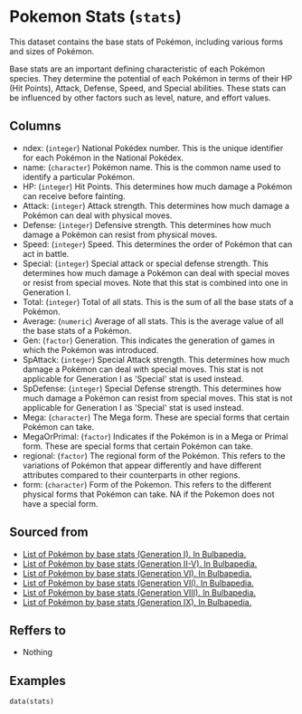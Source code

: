 # Pokemon Stats (`stats`)

This dataset contains the base stats of Pokémon, including various forms and sizes of Pokémon.


Base stats are an important defining characteristic of each Pokémon species.
They determine the potential of each Pokémon in terms of their HP (Hit Points), Attack, Defense, Speed,
and Special abilities. These stats can be influenced by other factors such as level, nature, and effort values.


## Columns
  - ndex: (`integer`) National Pokédex number. This is the unique identifier for each Pokémon in the National Pokédex.
  - name: (`character`) Pokémon name. This is the common name used to identify a particular Pokémon.
  - HP: (`integer`) Hit Points. This determines how much damage a Pokémon can receive before fainting.
  - Attack: (`integer`) Attack strength. This determines how much damage a Pokémon can deal with physical moves.
  - Defense: (`integer`) Defensive strength. This determines how much damage a Pokémon can resist from physical moves.
  - Speed: (`integer`) Speed. This determines the order of Pokémon that can act in battle.
  - Special: (`integer`) Special attack or special defense strength. This determines how much damage a Pokémon can deal with special moves or resist from special moves. Note that this stat is combined into one in Generation I.
  - Total: (`integer`) Total of all stats. This is the sum of all the base stats of a Pokémon.
  - Average: (`numeric`) Average of all stats. This is the average value of all the base stats of a Pokémon.
  - Gen: (`factor`) Generation. This indicates the generation of games in which the Pokémon was introduced.
  - SpAttack: (`integer`) Special Attack strength. This determines how much damage a Pokémon can deal with special moves. This stat is not applicable for Generation I as 'Special' stat is used instead.
  - SpDefense: (`integer`) Special Defense strength. This determines how much damage a Pokémon can resist from special moves. This stat is not applicable for Generation I as 'Special' stat is used instead.
  - Mega: (`character`) The Mega form. These are special forms that certain Pokémon can take.
  - MegaOrPrimal: (`factor`) Indicates if the Pokémon is in a Mega or Primal form. These are special forms that certain Pokémon can take.
  - regional: (`factor`) The regional form of the Pokémon. This refers to the variations of Pokémon that appear differently and have different attributes compared to their counterparts in other regions.
  - form: (`character`) Form of the Pokemon. This refers to the different physical forms that Pokémon can take. NA if the Pokemon does not have a special form.

## Sourced from
  - [List of Pokémon by base stats (Generation I). In Bulbapedia.](https://bulbapedia.bulbagarden.net/wiki/List_of_Pok%C3%A9mon_by_base_stats_(Generation_I))
  - [List of Pokémon by base stats (Generation II-V). In Bulbapedia.](https://bulbapedia.bulbagarden.net/wiki/List_of_Pok%C3%A9mon_by_base_stats_(Generation_II-V))
  - [List of Pokémon by base stats (Generation VI). In Bulbapedia.](https://bulbapedia.bulbagarden.net/wiki/List_of_Pok%C3%A9mon_by_base_stats_(Generation_VI))
  - [List of Pokémon by base stats (Generation VII). In Bulbapedia.](https://bulbapedia.bulbagarden.net/wiki/List_of_Pok%C3%A9mon_by_base_stats_(Generation_VII))
  - [List of Pokémon by base stats (Generation VIII). In Bulbapedia.](https://bulbapedia.bulbagarden.net/wiki/List_of_Pok%C3%A9mon_by_base_stats_(Generation_VIII))
  - [List of Pokémon by base stats (Generation IX). In Bulbapedia.](https://bulbapedia.bulbagarden.net/wiki/List_of_Pok%C3%A9mon_by_base_stats_(Generation_IX))

## Reffers to
  - Nothing

## Examples
```
data(stats)
```
